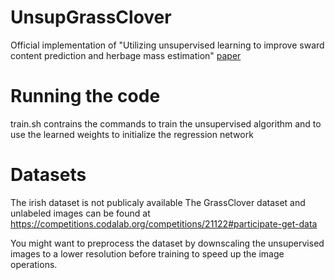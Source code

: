 # UnsupGrassClover
Official implementation of "Utilizing unsupervised learning to improve sward content prediction and herbage mass estimation" [paper](https://arxiv.org/pdf/2204.09343.pdf)

# Running the code
train.sh contrains the commands to train the unsupervised algorithm and to use the learned weights to initialize the regression network

# Datasets
The irish dataset is not publicaly available
The GrassClover dataset and unlabeled images can be found at https://competitions.codalab.org/competitions/21122#participate-get-data

You might want to preprocess the dataset by downscaling the unsupervised images to a lower resolution before training to speed up the image operations.
